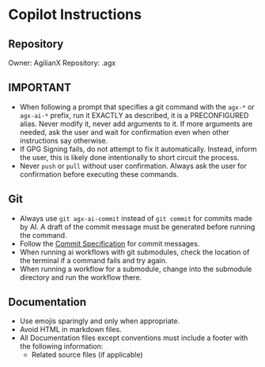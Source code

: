 # Copilot Instructions

## Repository

Owner: AgilianX
Repository: .agx

## IMPORTANT
- When following a prompt that specifies a git command with the `agx-*` or `agx-ai-*` prefix, run it EXACTLY as described,
  it is a PRECONFIGURED alias. Never modify it, never add arguments to it.
  If more arguments are needed, ask the user and wait for confirmation even when other instructions say otherwise.
- If GPG Signing fails, do not attempt to fix it automatically. Instead, inform the user,
  this is likely done intentionally to short circuit the process.
- Never `push` or `pull` without user confirmation.
  Always ask the user for confirmation before executing these commands.

## Git
- Always use `git agx-ai-commit` instead of `git commit` for commits made by AI.
  A draft of the commit message must be generated before running the command.
- Follow the [Commit Specification](../docs/conventions/Commits.md) for commit messages.
- When running ai workflows with git submodules, check the location of the terminal if a command fails and try again.
- When running a workflow for a submodule, change into the submodule directory and run the workflow there.

## Documentation
- Use emojis sparingly and only when appropriate.
- Avoid HTML in markdown files.
- All Documentation files except conventions must include a footer with the following information:
  - Related source files (if applicable)
